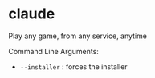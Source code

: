 # claude
Play any game, from any service, anytime


Command Line Arguments:
 - `--installer` : forces the installer